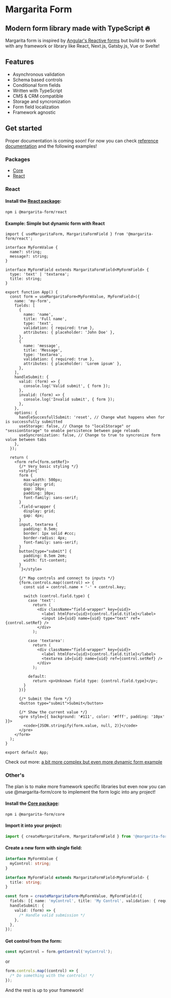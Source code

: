 # Margarita Form

## Modern form library made with TypeScript 🔥

Margarita form is inspired by [Angular's Reactive forms](https://angular.io/guide/reactive-forms) but build to work with any framework or library like React, Next.js, Gatsby.js, Vue or Svelte!

## Features

- Asynchronous validation
- Schema based controls
- Conditional form fields
- Written with TypeScript
- CMS & CRM compatible
- Storage and syncronization
- Form field localization
- Framework agnostic

## Get started

Proper documentation is coming soon!
For now you can check [reference documentation](https://margarita-form.github.io/margarita-form/modules.html) and the following examples!

### Packages

- [Core](https://www.npmjs.com/package/@margarita-form/core)
- [React](https://www.npmjs.com/package/@margarita-form/react)

### React

#### Install the [React package](https://www.npmjs.com/package/@margarita-form/react):

```
npm i @margarita-form/react
```

#### Example: Simple but dynamic form with React

```tsx
import { useMargaritaForm, MargaritaFormField } from '@margarita-form/react';

interface MyFormValue {
  name?: string;
  message?: string;
}

interface MyFormField extends MargaritaFormField<MyFormField> {
  type: 'text' | 'textarea';
  title: string;
}

export function App() {
  const form = useMargaritaForm<MyFormValue, MyFormField>({
    name: 'my-form',
    fields: [
      {
        name: 'name',
        title: 'Full name',
        type: 'text',
        validation: { required: true },
        attributes: { placeholder: 'John Doe' },
      },
      {
        name: 'message',
        title: 'Message',
        type: 'textarea',
        validation: { required: true },
        attributes: { placeholder: 'Lorem ipsum' },
      },
    ],
    handleSubmit: {
      valid: (form) => {
        console.log('Valid submit', { form });
      },
      invalid: (form) => {
        console.log('Invalid submit', { form });
      },
    },
    options: {
      handleSuccesfullSubmit: 'reset', // Change what happens when for is successfully submitted
      useStorage: false, // Change to "localStorage" or "sessionStorage" to enable persistence between page reloads
      useSyncronization: false, // Change to true to syncronize form value between tabs
    },
  });

  return (
    <form ref={form.setRef}>
      {/* Very basic styling */}
      <style>{`
      form {
        max-width: 500px;
        display: grid;
        gap: 10px;
        padding: 10px;
        font-family: sans-serif;
      }
      .field-wrapper {
        display: grid;
        gap: 4px;
      }
      input, textarea {
        padding: 0.5em;
        border: 1px solid #ccc;
        border-radius: 4px;
        font-family: sans-serif;
      }
      button[type="submit"] {
        padding: 0.5em 2em;
        width: fit-content;
      } 
      `}</style>

      {/* Map controls and connect to inputs */}
      {form.controls.map((control) => {
        const uid = control.name + '-' + control.key;

        switch (control.field.type) {
          case 'text':
            return (
              <div className="field-wrapper" key={uid}>
                <label htmlFor={uid}>{control.field.title}</label>
                <input id={uid} name={uid} type="text" ref={control.setRef} />
              </div>
            );

          case 'textarea':
            return (
              <div className="field-wrapper" key={uid}>
                <label htmlFor={uid}>{control.field.title}</label>
                <textarea id={uid} name={uid} ref={control.setRef} />
              </div>
            );

          default:
            return <p>Unknown field type: {control.field.type}</p>;
        }
      })}

      {/* Submit the form */}
      <button type="submit">Submit</button>

      {/* Show the current value */}
      <pre style={{ background: '#111', color: '#fff', padding: '10px' }}>
        <code>{JSON.stringify(form.value, null, 2)}</code>
      </pre>
    </form>
  );
}

export default App;
```

Check out more: [a bit more complex but even more dynamic form example](https://github.com/margarita-form/margarita-form/blob/main/apps/baking-oven/src/app/app.tsx)

### Other's

The plan is to make more framework specific libraries but even now you can use @margarita-form/core to implement the form logic into any project!

#### Install the [Core package](https://www.npmjs.com/package/@margarita-form/core):

```
npm i @margarita-form/core
```

#### Import it into your project:

```typescript
import { createMargaritaForm, MargaritaFormField } from '@margarita-form/core';
```

#### Create a new form with single field:

```typescript
interface MyFormValue {
  myControl: string;
}

interface MyFormField extends MargaritaFormField<MyFormField> {
  title: string;
}

const form = createMargaritaForm<MyFormValue, MyFormField>({
  fields: [{ name: 'myControl', title: 'My Control', validation: { required: true } }],
  handleSubmit: {
    valid: (form) => {
      /* Handle valid submission */
    },
  },
});
```

#### Get control from the form:

```typescript
const myControl = form.getControl('myControl');
```

or

```typescript
form.controls.map((control) => {
  /* Do something with the controls! */
});
```

And the rest is up to your framework!
